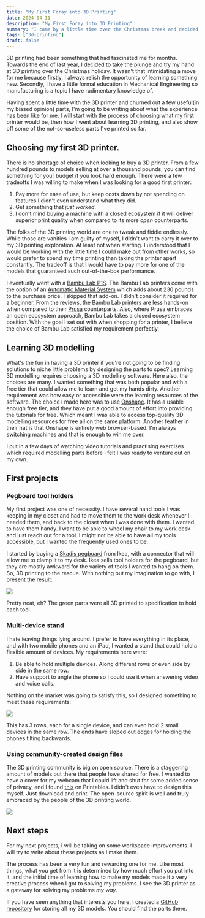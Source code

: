 ```yaml
---
title: "My First Foray into 3D Printing"
date: 2024-04-11
description: "My First Foray into 3D Printing"
summary: "I came by a little time over the Christmas break and decided to try my hand at 3D printing. I write about my first 3D printing experiences in this article"
tags: ["3d-printing"]
draft: false
---
```


3D printing had been something that had fascinated me for months. Towards the end of last year, I decided to take the plunge and try my hand at 3D printing over the Christmas holiday. It wasn't that intimidating a move for me because firstly, I always relish the opportunity of learning something new. Secondly, I have a little formal education in Mechanical Engineering so manufacturing is a topic I have rudimentary knowledge of.

Having spent a little time with the 3D printer and churned out a few useful(in my biased opinion) parts, I'm going to be writing about what the experience has been like for me. I will start with the process of choosing what my first printer would be, then how I went about learning 3D printing, and also show off some of the not-so-useless parts I've printed so far.

## Choosing my first 3D printer.

There is no shortage of choice when looking to buy a 3D printer. From a few hundred pounds to models selling at over a thousand pounds, you can find something for your budget if you look hard enough. There were a few tradeoffs I was willing to make when I was looking for a good first printer:

1. Pay more for ease of use, but keep costs down by not spending on features I didn't even understand what they did.
2. Get something that *just worked*.
3. I don't mind buying a machine with a closed ecosystem if it will deliver superior print quality when compared to its more *open* counterparts.

The folks of the 3D printing world are one to tweak and fiddle endlessly. While those are vanities I am guilty of myself, I didn't want to carry it over to my 3D printing exploration. At least not when starting. I understood that I would be working with the little time I could make out from other works, so would prefer to spend my time printing than taking the printer apart constantly. The tradeoff is that I would have to pay more for one of the models that guaranteed such out-of-the-box performance. 

I eventually went with a [Bambu Lab P1S](https://uk.store.bambulab.com/products/p1s?variant=40954930233404). The Bambu Lab printers come with the option of an [Automatic Material System](https://uk.store.bambulab.com/products/ams-multicolor-printing) which adds about 230 pounds to the purchase price. I skipped that add-on. I didn't consider it required for a beginner. From the reviews, the Bambu Lab printers are less hands-on when compared to their [Prusa](https://www.prusa3d.com/category/3d-printers/) counterparts. Also, where Prusa embraces an open ecosystem approach, Bambu Lab takes a closed ecosystem position. With the goal I set out with when shopping for a printer, I believe the choice of Bambu Lab satisfied my requirement perfectly.

## Learning 3D modelling

What's the fun in having a 3D printer if you're not going to be finding solutions to niche little problems by designing the parts to spec?
Learning 3D modelling requires choosing a 3D modelling software. Here also, the choices are many. I wanted something that was both popular and with a free tier that could allow me to learn and get my hands dirty. Another requirement was how easy or accessible were the learning resources of the software. The choice I made here was to use [Onshape](https://www.onshape.com/en/). It has a usable enough free tier, and they have put a good amount of effort into providing the tutorials for free. Which meant I was able to access top-quality 3D modelling resources for free all on the same platform. Another feather in their hat is that Onshape is entirely web browser-based. I'm always switching machines and that is enough to win me over.

I put in a few days of watching video tutorials and practising exercises which required modelling parts before I felt I was ready to venture out on my own.

## First projects

### Pegboard tool holders

My first project was one of necessity. I have several hand tools I was keeping in my closet and had to move them to the work desk whenever I needed them, and back to the closet when I was done with them. I wanted to have them handy. I want to be able to wheel my chair to my work desk and just reach out for a tool. I might not be able to have all my tools accessible, but I wanted the frequently used ones to be.

I started by buying a [Skadis pegboard](https://www.ikea.com/gb/en/p/skadis-pegboard-white-10321618/) from Ikea, with a connector that will allow me to clamp it to my desk. Ikea sells tool holders for the pegboard, but they are mostly awkward for the variety of tools I wanted to hang on them. So, 3D printing to the rescue. With nothing but my imagination to go with, I present the result:

![](https://i.imgur.com/TuUUIUr.jpeg)

Pretty neat, eh?
The green parts were all 3D printed to specification to hold each tool.

### Multi-device stand

I hate leaving things lying around. I prefer to have everything in its place, and with two mobile phones and an iPad, I wanted a stand that could hold a flexible amount of devices. My requirements here were:

1. Be able to hold multiple devices. Along different rows or even side by side in the same row.
2. Have support to angle the phone so I could use it when answering video and voice calls.

Nothing on the market was going to satisfy this, so I designed something to meet these requirements:

![](https://i.imgur.com/m4tWvxs.jpeg)

This has 3 rows, each for a single device, and can even hold 2 small devices in the same row. The ends have sloped out edges for holding the phones tilting backwards.

### Using community-created design files

The 3D printing community is big on open source. There is a staggering amount of models out there that people have shared for free. I wanted to have a cover for my webcam that I could lift and shut for some added sense of privacy, and I found [this](https://www.printables.com/model/249731-logitech-c920-webcam-privacy-cover) on Printables. I didn't even have to design this myself. Just download and print. The open-source spirit is well and truly embraced by the people of the 3D printing world.

![](https://i.imgur.com/v22UgAK.jpeg)

## Next steps

For my next projects, I will be taking on some workspace improvements. I will try to write about these projects as I make them.

The process has been a very fun and rewarding one for me. Like most things, what you get from it is determined by how much effort you put into it, and the initial time of learning how to make my models made it a very creative process when I got to solving my problems. I see the 3D printer as a gateway for solving my problems *my way*.

If you have seen anything that interests you here, I created a [GitHub repository](https://github.com/Oyekunle-Mark/3d_models) for storing all my 3D models. You should find the parts there.
